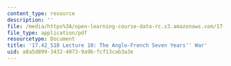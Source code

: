 ```yaml
---
content_type: resource
description: ''
file: /media/https%3A/open-learning-course-data-rc.s3.amazonaws.com/17-42-causes-and-prevention-of-war-spring-2018/a8a5d899343240739a9bfcf13cab3a3e_MIT17_42S18_lec10_7YearsWar.pdf
file_type: application/pdf
resourcetype: Document
title: '17.42_S18 Lecture 10: The Anglo-French Seven Years'' War'
uid: a8a5d899-3432-4073-9a9b-fcf13cab3a3e
---
```

